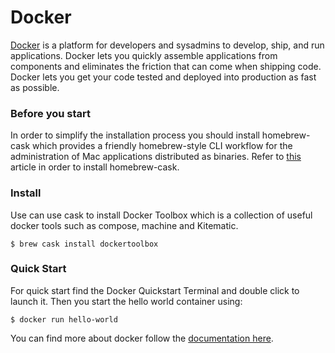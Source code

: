 # Docker

[Docker](https://docs.docker.com) is a platform for developers and sysadmins to develop, ship, and run applications. Docker lets you quickly assemble applications from components and eliminates the friction that can come when shipping code. Docker lets you get your code tested and deployed into production as fast as possible.

### Before you start

In order to simplify the installation process you should install homebrew-cask which provides a friendly homebrew-style CLI workflow for the administration of Mac applications distributed as binaries. Refer to [this](../Homebrew/Cask.md) article in order to install homebrew-cask.

### Install

Use can use cask to install Docker Toolbox which is a collection of useful docker tools such as compose, machine and Kitematic.

    $ brew cask install dockertoolbox

### Quick Start

For quick start find the Docker Quickstart Terminal and double click to launch it. Then you start the hello world container using:

    $ docker run hello-world

You can find more about docker follow the [documentation here](https://docs.docker.com/).
